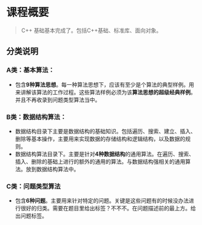 # 课程概要

> C++ 基础基本完成了。包括C++基础、标准库、面向对象。

## 分类说明
### A类：基本算法：
* 包含**9种算法思想**。每一种算法思想下，应该有至少是个算法的典型样例。用来讲解该算法的工作过程。这些算法样例必须为该**算法思想的超级经典样例**。并且不再收录到问题类型算法当中。

### B类：数据结构算法：
* 数据结构目录下主要是数据结构的基础知识。包括遍历、搜索、建立、插入、删除等基本操作，主要用来实现数据的存储结构和逻辑结构，以及数据的规则。
* 数据结构算法目录下。主要是针对**4种数据结构**的通用算法。在遍历、搜索、插入、删除的基础上进行的额外的通用的算法。与数据结构强相关的通用算法。放到数据结构算法中。

### C类：问题类型算法

* 包含**6种问题**。主要用来针对特定的问题。关键是这些问题有的时候没办法进行很好的归类。需要在题目里给出标签？不不不。在问题描述前的最上方。给出问题标签。

